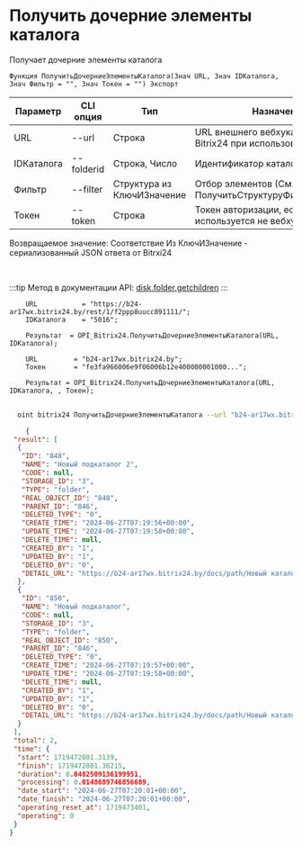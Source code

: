 ﻿---
sidebar_position: 7
---

# Получить дочерние элементы каталога
 Получает дочерние элементы каталога



`Функция ПолучитьДочерниеЭлементыКаталога(Знач URL, Знач IDКаталога, Знач Фильтр = "", Знач Токен = "") Экспорт`

  | Параметр | CLI опция | Тип | Назначение |
  |-|-|-|-|
  | URL | --url | Строка | URL внешнего вебхука или адрес Bitrix24 при использовании токена |
  | IDКаталога | --folderid | Строка, Число | Идентификатор каталога |
  | Фильтр | --filter | Структура из КлючИЗначение | Отбор элементов (См. ПолучитьСтруктуруФильтраКаталога) |
  | Токен | --token | Строка | Токен авторизации, если используется не вебхук |

  
  Возвращаемое значение:   Соответствие Из КлючИЗначение - сериализованный JSON ответа от Bitrxi24

<br/>

:::tip
Метод в документации API: [disk.folder.getchildren](https://dev.1c-bitrix.ru/rest_help/disk/folder/disk_folder_getchildren.php)
:::
<br/>


```bsl title="Пример кода"
    URL           = "https://b24-ar17wx.bitrix24.by/rest/1/f2ppp8uucc891111/";
    IDКаталога    = "5016";

    Результат  = OPI_Bitrix24.ПолучитьДочерниеЭлементыКаталога(URL, IDКаталога);

    URL         = "b24-ar17wx.bitrix24.by";
    Токен       = "fe3fa966006e9f06006b12e400000001000...";

    Результат = OPI_Bitrix24.ПолучитьДочерниеЭлементыКаталога(URL, IDКаталога, , Токен);
```



```sh title="Пример команды CLI"
    
  oint bitrix24 ПолучитьДочерниеЭлементыКаталога --url "b24-ar17wx.bitrix24.by" --folderid "2490" --filter %filter% --token "56898d66006e9f06006b12e400000001000..."

```

```json title="Результат"
    {
 "result": [
  {
   "ID": "848",
   "NAME": "Новый подкаталог 2",
   "CODE": null,
   "STORAGE_ID": "3",
   "TYPE": "folder",
   "REAL_OBJECT_ID": "848",
   "PARENT_ID": "846",
   "DELETED_TYPE": "0",
   "CREATE_TIME": "2024-06-27T07:19:56+00:00",
   "UPDATE_TIME": "2024-06-27T07:19:58+00:00",
   "DELETE_TIME": null,
   "CREATED_BY": "1",
   "UPDATED_BY": "1",
   "DELETED_BY": "0",
   "DETAIL_URL": "https://b24-ar17wx.bitrix24.by/docs/path/Новый каталог/Новый подкаталог 2"
  },
  {
   "ID": "850",
   "NAME": "Новый подкаталог",
   "CODE": null,
   "STORAGE_ID": "3",
   "TYPE": "folder",
   "REAL_OBJECT_ID": "850",
   "PARENT_ID": "846",
   "DELETED_TYPE": "0",
   "CREATE_TIME": "2024-06-27T07:19:57+00:00",
   "UPDATE_TIME": "2024-06-27T07:19:58+00:00",
   "DELETE_TIME": null,
   "CREATED_BY": "1",
   "UPDATED_BY": "1",
   "DELETED_BY": "0",
   "DETAIL_URL": "https://b24-ar17wx.bitrix24.by/docs/path/Новый каталог/Новый подкаталог"
  }
 ],
 "total": 2,
 "time": {
  "start": 1719472801.3139,
  "finish": 1719472801.36215,
  "duration": 0.0482509136199951,
  "processing": 0.0148689746856689,
  "date_start": "2024-06-27T07:20:01+00:00",
  "date_finish": "2024-06-27T07:20:01+00:00",
  "operating_reset_at": 1719473401,
  "operating": 0
 }
}

```
